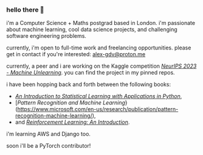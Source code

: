 ### hello there 👋

i'm a Computer Science + Maths postgrad based in London. 
i'm passionate about machine learning, cool data science projects, and challenging software engineering problems.

currently, i'm open to full-time work and freelancing opportunities. 
please get in contact if you're interested: alex-gdv@proton.me

currently, a peer and i are working on the Kaggle competition [_NeurIPS 2023 - Machine Unlearning_](https://www.kaggle.com/competitions/neurips-2023-machine-unlearning). 
you can find the project in my pinned repos.

i have been hopping back and forth between the following books:
- [_An Introduction to Statistical Learning with Applications in Python_](https://www.statlearning.com/), 
- [_Pattern Recognition and Machine Learning_}(https://www.microsoft.com/en-us/research/publication/pattern-recognition-machine-learning/),
- and [_Reinforcement Learning: An Introduction_](http://incompleteideas.net/book/the-book-2nd.html).

i'm learning AWS and Django too.

soon i'll be a PyTorch contributor!
